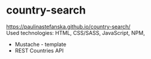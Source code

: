 # country-search
https://paulinastefanska.github.io/country-search/ <br>
Used technologies: HTML, CSS/SASS, JavaScript, NPM, <br>
- Mustache - template <br>
- REST Countries API <br>
